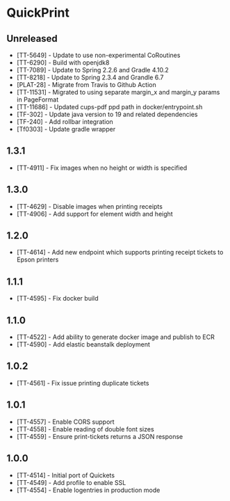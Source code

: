 # QuickPrint

## Unreleased

* [TT-5649] - Update to use non-experimental CoRoutines
* [TT-6290] - Build with openjdk8
* [TT-7089] - Update to Spring 2.2.6 and Gradle 4.10.2
* [TT-8218] - Update to Spring 2.3.4 and Grandle 6.7
* [PLAT-28] - Migrate from Travis to Github Action
* [TT-11531] - Migrated to using separate margin_x and margin_y params in PageFormat
* [TT-11686] - Updated cups-pdf ppd path in docker/entrypoint.sh
* [TF-302] - Update java version to 19 and related dependencies
* [TF-240] - Add rollbar integration
* [Tf0303] - Update gradle wrapper

## 1.3.1

* [TT-4911] - Fix images when no height or width is specified

## 1.3.0

* [TT-4629] - Disable images when printing receipts
* [TT-4906] - Add support for element width and height

## 1.2.0

* [TT-4614] - Add new endpoint which supports printing receipt tickets to Epson printers

## 1.1.1

* [TT-4595] - Fix docker build

## 1.1.0

* [TT-4522] - Add ability to generate docker image and publish to ECR
* [TT-4590] - Add elastic beanstalk deployment

## 1.0.2

* [TT-4561] - Fix issue printing duplicate tickets

## 1.0.1

* [TT-4557] - Enable CORS support
* [TT-4558] - Enable reading of double font sizes
* [TT-4559] - Ensure print-tickets returns a JSON response

## 1.0.0

* [TT-4514] - Initial port of Quickets
* [TT-4549] - Add profile to enable SSL
* [TT-4554] - Enable logentries in production mode
